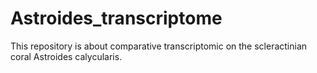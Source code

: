 # Astroides_transcriptome

This repository is about comparative transcriptomic on the scleractinian coral Astroides calycularis.

